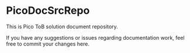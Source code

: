 # PicoDocSrcRepo
This is Pico ToB solution document repository.

If you have any suggestions or issues regarding documentation work, feel free to commit your changes here.
